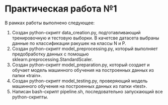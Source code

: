 # Практическая работа №1

В рамках работы выполнено следующее:

1. Создан python-скрипт data_creation.py, подготавливающий тренировочную и тестовую выборки.
   В качетсве датасета выбраны данные по классификации ракушек на классы N и P.
3. Создан python-скрипт model_preprocessing.py, который выполняет предобработку данных с помощью sklearn.preprocessing.StandardScaler.
4. Создан python-скрипт model_preparation.py, который создает и обучает модель машинного обучения на построенных данных из папки «train».
5. Создан python-скрипт model_testing.py, проверяющий модель машинного обучения на построенных данных из папки «test».
6. Написан bash-скрипт pipeline.sh, последовательно запускающий все python-скрипты.
